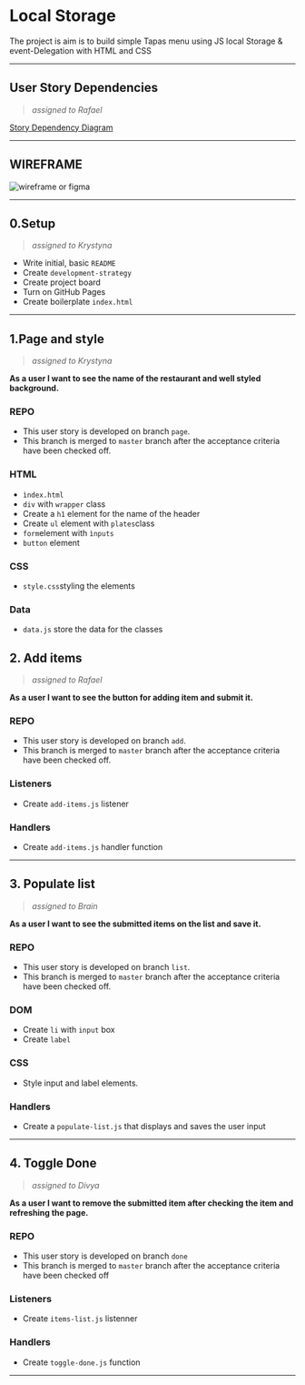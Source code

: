 # Local Storage

The project is aim is to build simple Tapas menu using JS local Storage & event-Delegation with HTML and CSS

---

## User Story Dependencies

>*assigned to Rafael*

[Story Dependency Diagram](https://excalidraw.com/)

---

## WIREFRAME

![wireframe or figma]()

---

## 0.Setup

>*assigned to Krystyna*

- Write initial, basic `README`
- Create `development-strategy`
- Create project board
- Turn on GitHub Pages
- Create boilerplate `index.html`

---

## 1.Page and style

> *assigned to Krystyna*

**As a user I want to see the name of the restaurant and well styled background.**

### REPO

- This user story is developed on branch `page`.
- This branch is merged to `master` branch after the acceptance criteria have been checked off.

### HTML 

- `ìndex.html`
- `div` with `wrapper` class
- Create a `h1` element for the name of the header
- Create `ul` element with `plates`class
- `form`element with `ìnputs`
- `button` element

### CSS

- `style.css`styling the elements

### Data

- `data.js` store the data for the classes 


## 2. Add items

> *assigned to Rafael*

**As a user I want to  see the button for adding item and submit it.**


### REPO

- This user story is developed on branch `add`.
- This branch is merged to `master` branch after the acceptance criteria have been checked off.

### Listeners

- Create `add-items.js` listener

### Handlers

- Create `add-items.js`  handler function

---

## 3. Populate list

> *assigned to Brain*

**As a user I want to see the submitted items on the list and save it.**

### REPO

- This user story is developed on branch `list`.
- This branch is merged to `master` branch after the acceptance criteria have been checked off.

### DOM

- Create `li`  with `input` box
- Create  `label`

### CSS

- Style input and label elements.

### Handlers

- Create a `populate-list.js` that displays and saves the user input

---

## 4. Toggle Done

> *assigned to Divya*

**As a user I want to remove the submitted item after checking the item and refreshing the page.**

### REPO

- This user story is developed on branch `done`
- This branch is merged to `master` branch after the acceptance criteria have been checked off

### Listeners

- Create `items-list.js` listenner

### Handlers

- Create `toggle-done.js` function 

---